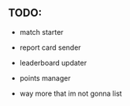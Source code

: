 ## TODO:

- match starter
- report card sender
- leaderboard updater
- points manager

- way more that im not gonna list
